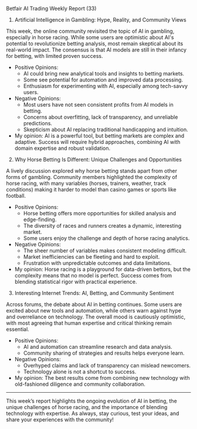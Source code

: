 Betfair AI Trading Weekly Report (33)
 
1. Artificial Intelligence in Gambling: Hype, Reality, and Community Views

This week, the online community revisited the topic of AI in gambling, especially in horse racing. While some users are optimistic about AI's potential to revolutionize betting analysis, most remain skeptical about its real-world impact. The consensus is that AI models are still in their infancy for betting, with limited proven success.

- Positive Opinions:
	- AI could bring new analytical tools and insights to betting markets.
	- Some see potential for automation and improved data processing.
	- Enthusiasm for experimenting with AI, especially among tech-savvy users.
- Negative Opinions:
	- Most users have not seen consistent profits from AI models in betting.
	- Concerns about overfitting, lack of transparency, and unreliable predictions.
	- Skepticism about AI replacing traditional handicapping and intuition.
- My opinion: AI is a powerful tool, but betting markets are complex and adaptive. Success will require hybrid approaches, combining AI with domain expertise and robust validation.

2. Why Horse Betting Is Different: Unique Challenges and Opportunities

A lively discussion explored why horse betting stands apart from other forms of gambling. Community members highlighted the complexity of horse racing, with many variables (horses, trainers, weather, track conditions) making it harder to model than casino games or sports like football.

- Positive Opinions:
	- Horse betting offers more opportunities for skilled analysis and edge-finding.
	- The diversity of races and runners creates a dynamic, interesting market.
	- Some users enjoy the challenge and depth of horse racing analytics.
- Negative Opinions:
	- The sheer number of variables makes consistent modeling difficult.
	- Market inefficiencies can be fleeting and hard to exploit.
	- Frustration with unpredictable outcomes and data limitations.
- My opinion: Horse racing is a playground for data-driven bettors, but the complexity means that no model is perfect. Success comes from blending statistical rigor with practical experience.

3. Interesting Internet Trends: AI, Betting, and Community Sentiment

Across forums, the debate about AI in betting continues. Some users are excited about new tools and automation, while others warn against hype and overreliance on technology. The overall mood is cautiously optimistic, with most agreeing that human expertise and critical thinking remain essential.

- Positive Opinions:
	- AI and automation can streamline research and data analysis.
	- Community sharing of strategies and results helps everyone learn.
- Negative Opinions:
	- Overhyped claims and lack of transparency can mislead newcomers.
	- Technology alone is not a shortcut to success.
- My opinion: The best results come from combining new technology with old-fashioned diligence and community collaboration.

---
This week’s report highlights the ongoing evolution of AI in betting, the unique challenges of horse racing, and the importance of blending technology with expertise. As always, stay curious, test your ideas, and share your experiences with the community!

